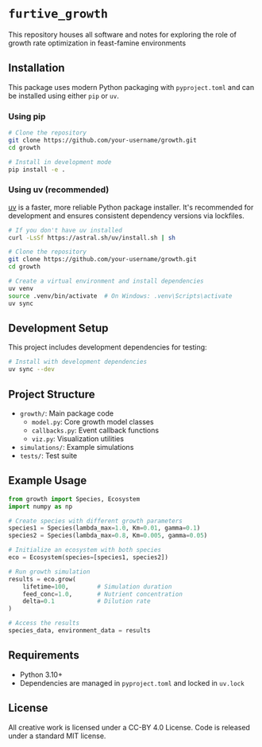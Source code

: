 # `furtive_growth`

This repository houses all software and notes for exploring the role of growth rate optimization in feast-famine environments

## Installation

This package uses modern Python packaging with `pyproject.toml` and can be installed using either `pip` or `uv`.

### Using pip

```bash
# Clone the repository
git clone https://github.com/your-username/growth.git
cd growth

# Install in development mode
pip install -e .
```

### Using uv (recommended)

[uv](https://github.com/astral-sh/uv) is a faster, more reliable Python package installer. It's recommended for development and ensures consistent dependency versions via lockfiles.

```bash
# If you don't have uv installed
curl -LsSf https://astral.sh/uv/install.sh | sh

# Clone the repository
git clone https://github.com/your-username/growth.git
cd growth

# Create a virtual environment and install dependencies
uv venv
source .venv/bin/activate  # On Windows: .venv\Scripts\activate
uv sync
```

## Development Setup

This project includes development dependencies for testing:

```bash
# Install with development dependencies
uv sync --dev
```

## Project Structure

- `growth/`: Main package code
  - `model.py`: Core growth model classes
  - `callbacks.py`: Event callback functions
  - `viz.py`: Visualization utilities
- `simulations/`: Example simulations
- `tests/`: Test suite

## Example Usage

```python
from growth import Species, Ecosystem
import numpy as np

# Create species with different growth parameters
species1 = Species(lambda_max=1.0, Km=0.01, gamma=0.1)
species2 = Species(lambda_max=0.8, Km=0.005, gamma=0.05)

# Initialize an ecosystem with both species
eco = Ecosystem(species=[species1, species2])

# Run growth simulation
results = eco.grow(
    lifetime=100,        # Simulation duration
    feed_conc=1.0,       # Nutrient concentration
    delta=0.1            # Dilution rate
)

# Access the results
species_data, environment_data = results
```

## Requirements

- Python 3.10+
- Dependencies are managed in `pyproject.toml` and locked in `uv.lock`


## License
All creative work is licensed under a CC-BY 4.0 License. Code is released under a standard MIT license.